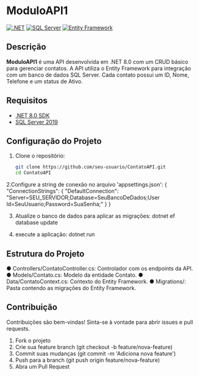 # ModuloAPI1

[![.NET](https://img.shields.io/badge/.NET-8.0-blue)](https://dotnet.microsoft.com/)
[![SQL Server](https://img.shields.io/badge/SQL%20Server-2019-CC2927)](https://www.microsoft.com/pt-br/sql-server/sql-server-2019)
[![Entity Framework](https://img.shields.io/badge/Entity%20Framework-6.0-5C2D91)](https://docs.microsoft.com/en-us/ef/core/)

## Descrição

**ModuloAPI1** é uma API desenvolvida em .NET 8.0 com um CRUD básico para gerenciar contatos. A API utiliza o Entity Framework para integração com um banco de dados SQL Server. Cada contato possui um ID, Nome, Telefone e um status de Ativo.

## Requisitos 

- [.NET 8.0 SDK](https://dotnet.microsoft.com/download/dotnet/8.0)
- [SQL Server 2019](https://www.microsoft.com/pt-br/sql-server/sql-server-2019)

## Configuração do Projeto

1. Clone o repositório:
   ```bash
   git clone https://github.com/seu-usuario/ContatoAPI.git
   cd ContatoAPI

2.Configure a string de conexão no arquivo 'appsettings.json':
{
  "ConnectionStrings": {
    "DefaultConnection": "Server=SEU_SERVIDOR;Database=SeuBancoDeDados;User Id=SeuUsuario;Password=SuaSenha;"
  }
}

3. Atualize o banco de dados para aplicar as migrações:
dotnet ef database update

4. execute a aplicação: 
dotnet run



## Estrutura do Projeto

● Controllers/ContatoController.cs: Controlador com os endpoints da API.
● Models/Contato.cs: Modelo da entidade Contato.
● Data/ContatoContext.cs: Contexto do Entity Framework.
● Migrations/: Pasta contendo as migrações do Entity Framework.

## Contribuição
Contribuições são bem-vindas! Sinta-se à vontade para abrir issues e pull requests.

1. Fork o projeto
2. Crie sua feature branch (git checkout -b feature/nova-feature)
3. Commit suas mudanças (git commit -m 'Adiciona nova feature')
4. Push para a branch (git push origin feature/nova-feature)
5. Abra um Pull Request
